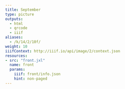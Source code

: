 ```yaml
---
title: September
type: picture
outputs:
  - html
  - qrcode
  - iiif
aliases:
  - /k/14/2/10f/
weight: 10
iiifContext: http://iiif.io/api/image/2/context.json
resources:
- src: "front.jxl"
  name: front
  params:
    iiif: front/info.json
    hint: non-paged
---
```

